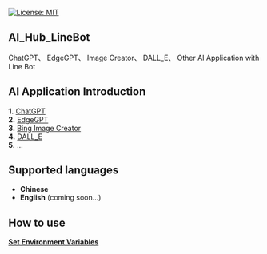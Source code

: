 [![License: MIT](https://img.shields.io/badge/License-MIT-blue.svg?style=flat-square)](https://opensource.org/licenses/MIT)

## AI_Hub_LineBot
ChatGPT、 EdgeGPT、 Image Creator、 DALL_E、 Other AI Application with Line Bot

## AI Application Introduction
**1.** [ChatGPT](https://github.com/acheong08/ChatGPT)<br>
**2.** [EdgeGPT](https://github.com/acheong08/EdgeGPT#image-generator)<br>
**3.** [Bing Image Creator](https://github.com/acheong08/EdgeGPT#chatbot)<br>
**4.** [DALL_E](https://platform.openai.com/docs/api-reference/images)<br>
**5.** ...

## Supported languages
- **Chinese**
- **English** (coming soon...)

## How to use
**[Set Environment Variables](https://github.com/Lin-Rexter/AI_Hub_LineBot/blob/e52aedb1696fec5df5e476c5714514a6dbf57403/.env)**